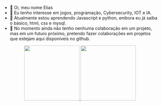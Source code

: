 - 👋 Oi, meu nome Elias
- 👀 Eu tenho interesse em jogos, programação, Cybersecurity, IOT e IA.
- 🌱 Atualmente estou aprendendo Javascript e python, embora eu já saiba o básico, html, css e mysql.
- 💞️ No momento ainda não tenho nenhuma colaboração em um projeto, mas em um futuro próximo, pretendo fazer colaborações em projetos que estejam aqui disponiveis no
github.


  
<div align="center">
  <a href="https://github.com/EliasIA">
  <img height="180em" src='https://github-readme-stats.vercel.app/api?username=EliasIA&count_private=true)'/>
  <img height="180em" src='https://github-readme-stats.vercel.app/api/top-langs/?username=EliasIA&layout=compact)](https://github.com/anuraghazra/github-readme-stats)'/>
</div>

  
